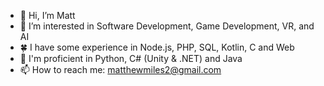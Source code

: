 - 👋 Hi, I’m Matt
- 👀 I’m interested in Software Development, Game Development, VR, and AI<!-- - 🌱 I’m currently learning C++ -->
- 🍀 I have some experience in Node.js, PHP, SQL, Kotlin, C and Web
- 🌲 I'm proficient in Python, C# (Unity & .NET) and Java
- 📫 How to reach me: matthewmiles2@gmail.com
